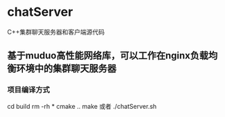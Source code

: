# chatServer
C++集群聊天服务器和客户端源代码
## 基于muduo高性能网络库，可以工作在nginx负载均衡环境中的集群聊天服务器

### 项目编译方式
cd build
rm -rh *
cmake ..
make
或者
./chatServer.sh
